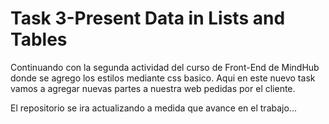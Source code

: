 # Task 3-Present Data in Lists and Tables

Continuando con la segunda actividad del curso de Front-End de MindHub donde se agrego los estilos mediante css basico. Aqui en este nuevo task vamos a agregar nuevas partes a nuestra web pedidas por el cliente.

El repositorio se ira actualizando a medida que avance en el trabajo...
